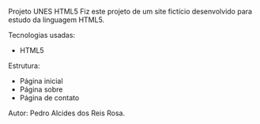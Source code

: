 Projeto UNES HTML5
Fiz este projeto de um site fictício desenvolvido para estudo da linguagem HTML5.

Tecnologias usadas:
- HTML5

Estrutura:
- Página inicial
- Página sobre
- Página de contato

Autor:
Pedro Alcides dos Reis Rosa.
